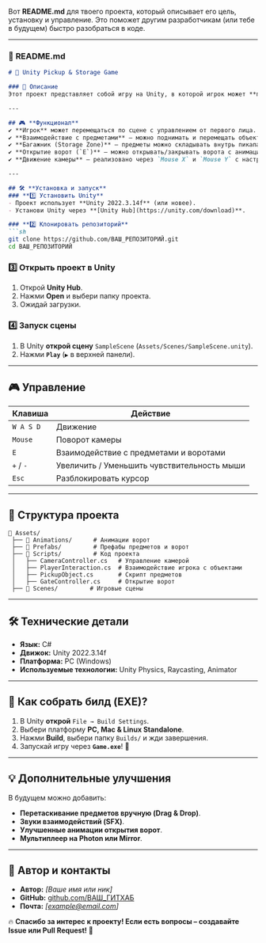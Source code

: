Вот **README.md** для твоего проекта, который описывает его цель, установку и управление. Это поможет другим разработчикам (или тебе в будущем) быстро разобраться в коде.

---

### 📜 **README.md**  

```md
# 🚗 Unity Pickup & Storage Game

### 📝 Описание
Этот проект представляет собой игру на Unity, в которой игрок может **поднимать предметы, перемещать их и складывать в пикап**. Также реализованы **интерактивные ворота**, которые можно открывать и закрывать.

---

## 🎮 **Функционал**
✔ **Игрок** может перемещаться по сцене с управлением от первого лица.  
✔ **Взаимодействие с предметами** – можно поднимать и перемещать объекты.  
✔ **Багажник (Storage Zone)** – предметы можно складывать внутрь пикапа.  
✔ **Открытие ворот (`E`)** – можно открывать/закрывать ворота с анимацией.  
✔ **Движение камеры** – реализовано через `Mouse X` и `Mouse Y` с настраиваемой чувствительностью.  

---

## 🛠 **Установка и запуск**
### **1️⃣ Установить Unity**
- Проект использует **Unity 2022.3.14f** (или новее).  
- Установи Unity через **[Unity Hub](https://unity.com/download)**.

### **2️⃣ Клонировать репозиторий**
```sh
git clone https://github.com/ВАШ_РЕПОЗИТОРИЙ.git
cd ВАШ_РЕПОЗИТОРИЙ
```

### **3️⃣ Открыть проект в Unity**
1. Открой **Unity Hub**.
2. Нажми **Open** и выбери папку проекта.
3. Ожидай загрузки.

### **4️⃣ Запуск сцены**
1. В Unity **открой сцену** `SampleScene` (`Assets/Scenes/SampleScene.unity`).
2. Нажми **`Play`** (`▶` в верхней панели).

---

## 🎮 **Управление**
| Клавиша | Действие |
|---------|----------|
| `W A S D` | Движение |
| `Mouse` | Поворот камеры |
| `E` | Взаимодействие с предметами и воротами |
| `+` / `-` | Увеличить / Уменьшить чувствительность мыши |
| `Esc` | Разблокировать курсор |

---

## 📂 **Структура проекта**
```
📁 Assets/
 ├── 📁 Animations/      # Анимации ворот
 ├── 📁 Prefabs/         # Префабы предметов и ворот
 ├── 📁 Scripts/         # Код проекта
 │   ├── CameraController.cs   # Управление камерой
 │   ├── PlayerInteraction.cs  # Взаимодействие игрока с объектами
 │   ├── PickupObject.cs       # Скрипт предметов
 │   ├── GateController.cs     # Открытие ворот
 ├── 📁 Scenes/         # Игровые сцены
```

---

## 🛠 **Технические детали**
- **Язык:** C#  
- **Движок:** Unity 2022.3.14f  
- **Платформа:** PC (Windows)  
- **Используемые технологии:** Unity Physics, Raycasting, Animator  

---

## 🔧 **Как собрать билд (EXE)?**
1. В Unity **открой** `File → Build Settings`.  
2. Выбери платформу **PC, Mac & Linux Standalone**.  
3. Нажми **Build**, выбери папку `Builds/` и жди завершения.  
4. Запускай игру через **`Game.exe`**! 🚀  

---

## 💡 **Дополнительные улучшения**
В будущем можно добавить:  
- **Перетаскивание предметов вручную (Drag & Drop)**.  
- **Звуки взаимодействий (SFX)**.  
- **Улучшенные анимации открытия ворот**.  
- **Мультиплеер на Photon или Mirror**.  

---

## 📢 **Автор и контакты**
- **Автор:** *[Ваше имя или ник]*  
- **GitHub:** [github.com/ВАШ_ГИТХАБ](https://github.com/ВАШ_ГИТХАБ)  
- **Почта:** *[example@email.com]*  

🔥 **Спасибо за интерес к проекту! Если есть вопросы – создавайте Issue или Pull Request! 🚀**
```
